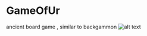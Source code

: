 # GameOfUr
ancient board game , similar to backgammon
![alt text](https://github.com/andreiserbanrazvan/GameOfUr/blob/master/Assets/Images/ur.PNG)
